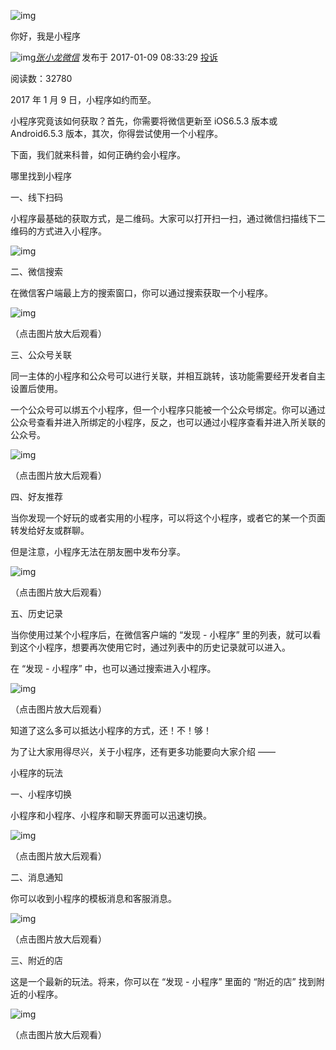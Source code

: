 

![img](https://wx1.sinaimg.cn/wap720/0068zICPly1fbk2tugz3oj310w0ku0ui.jpg)

你好，我是小程序

![img](https://tva4.sinaimg.cn/crop.0.0.511.511.50/0068zICPjw8f9nje29z3qj30e80e73yt.jpg)[*张小龙微信*](https://weibo.com/u/5623520703?is_all=1) 发布于 2017-01-09 08:33:29 [投诉](javascript:void(0);?is_all=1)

阅读数：32780

2017 年 1 月 9 日，小程序如约而至。

小程序究竟该如何获取？首先，你需要将微信更新至 iOS6.5.3 版本或 Android6.5.3 版本，其次，你得尝试使用一个小程序。

下面，我们就来科普，如何正确约会小程序。

哪里找到小程序

一、线下扫码

小程序最基础的获取方式，是二维码。大家可以打开扫一扫，通过微信扫描线下二维码的方式进入小程序。

![img](https://wx2.sinaimg.cn/large/0068zICPly1fbk2rgl4xhj30ku0fm788.jpg)

二、微信搜索

在微信客户端最上方的搜索窗口，你可以通过搜索获取一个小程序。

![img](https://wx3.sinaimg.cn/large/0068zICPly1fbk2rizo5mj30ku0dowey.jpg)

（点击图片放大后观看）

三、公众号关联

同一主体的小程序和公众号可以进行关联，并相互跳转，该功能需要经开发者自主设置后使用。

一个公众号可以绑五个小程序，但一个小程序只能被一个公众号绑定。你可以通过公众号查看并进入所绑定的小程序，反之，也可以通过小程序查看并进入所关联的公众号。

![img](https://wx3.sinaimg.cn/large/0068zICPly1fbk2rm4k2gj30ku0doq43.jpg)

（点击图片放大后观看）

四、好友推荐

当你发现一个好玩的或者实用的小程序，可以将这个小程序，或者它的某一个页面转发给好友或群聊。

但是注意，小程序无法在朋友圈中发布分享。

![img](https://wx1.sinaimg.cn/large/0068zICPly1fbk2rppdnvj30ku0dodgs.jpg)

（点击图片放大后观看）

五、历史记录

当你使用过某个小程序后，在微信客户端的 “发现 - 小程序” 里的列表，就可以看到这个小程序，想要再次使用它时，通过列表中的历史记录就可以进入。

在 “发现 - 小程序” 中，也可以通过搜索进入小程序。

![img](https://wx3.sinaimg.cn/large/0068zICPly1fbk2rt6assj30ku0dogma.jpg)

（点击图片放大后观看）

知道了这么多可以抵达小程序的方式，还！不！够！

为了让大家用得尽兴，关于小程序，还有更多功能要向大家介绍 ——

小程序的玩法

一、小程序切换

小程序和小程序、小程序和聊天界面可以迅速切换。

![img](https://wx3.sinaimg.cn/large/0068zICPly1fbk2ryop26j30ku0do74n.jpg)

（点击图片放大后观看）

二、消息通知

你可以收到小程序的模板消息和客服消息。

![img](https://wx4.sinaimg.cn/large/0068zICPly1fbk2s1zqfwj30ku0dogmg.jpg)

（点击图片放大后观看）

三、附近的店

这是一个最新的玩法。将来，你可以在 “发现 - 小程序” 里面的 “附近的店” 找到附近的小程序。

![img](https://wx3.sinaimg.cn/large/0068zICPly1fbk2s4os44j30ku0doweu.jpg)

（点击图片放大后观看）